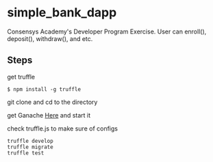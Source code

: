 # simple_bank_dapp

Consensys Academy's Developer Program Exercise.
User can enroll(), deposit(), withdraw(), and etc.

## Steps
get truffle
```
$ npm install -g truffle
```
git clone and cd to the directory

get Ganache [Here](https://truffleframework.com/ganache) and start it

check truffle.js to make sure of configs
```
truffle develop
truffle migrate
truffle test
```
